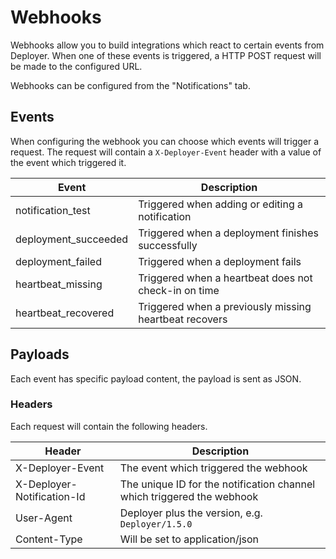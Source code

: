 # Webhooks

Webhooks allow you to build integrations which react to certain events from Deployer.
When one of these events is triggered, a HTTP POST request will be made to the configured URL.

Webhooks can be configured from the "Notifications" tab.

## Events

When configuring the webhook you can choose which events will trigger a request. The request will contain a 
`X-Deployer-Event` header with a value of the event which triggered it.

| Event                | Description                                            |
|----------------------|--------------------------------------------------------|
| notification_test    | Triggered when adding or editing a notification        |
| deployment_succeeded | Triggered when a deployment finishes successfully      |
| deployment_failed    | Triggered when a deployment fails                      |
| heartbeat_missing    | Triggered when a heartbeat does not check-in on time   |
| heartbeat_recovered  | Triggered when a previously missing heartbeat recovers |

## Payloads

Each event has specific payload content, the payload is sent as JSON.

### Headers

Each request will contain the following headers.

| Header                     | Description                                                            |
|----------------------------|------------------------------------------------------------------------|
| X-Deployer-Event           | The event which triggered the webhook                                  |
| X-Deployer-Notification-Id | The unique ID for the notification channel which triggered the webhook |
| User-Agent                 | Deployer plus the version, e.g. `Deployer/1.5.0`                       |
| Content-Type               | Will be set to application/json                                        |
